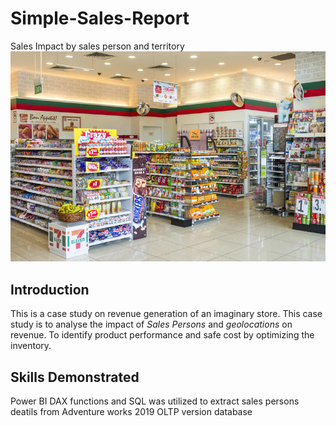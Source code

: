 # Simple-Sales-Report
Sales Impact by sales person and territory
![](convenience-store.jpg)

## Introduction
This is a case study on revenue generation of an imaginary store. This case study is to analyse the impact of *Sales Persons* and *geolocations* on revenue. To identify product performance and safe cost by optimizing the inventory.

## Skills Demonstrated
Power BI DAX functions and SQL was utilized to extract sales persons deatils from Adventure works 2019 OLTP version database

